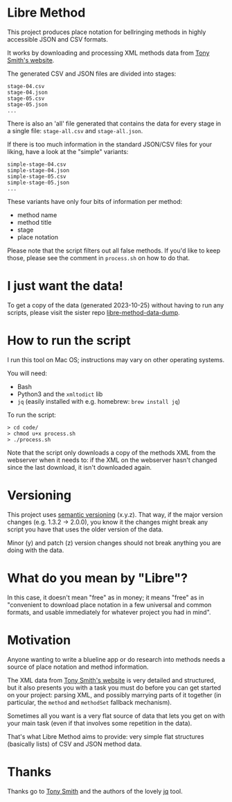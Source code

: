 # Libre Method

This project produces place notation for bellringing methods in highly accessible JSON and CSV formats.

It works by downloading and processing XML methods data from [Tony Smith's website](http://www.methods.org.uk).

The generated CSV and JSON files are divided into stages:

```
stage-04.csv
stage-04.json
stage-05.csv
stage-05.json
...
```

There is also an 'all' file generated that contains the data for every stage in a single file: `stage-all.csv` and `stage-all.json`.

If there is too much information in the standard JSON/CSV files for your liking, have a look at the "simple" variants:

```
simple-stage-04.csv
simple-stage-04.json
simple-stage-05.csv
simple-stage-05.json
...
```

These variants have only four bits of information per method:

* method name
* method title
* stage
* place notation

Please note that the script filters out all false methods. If you'd like to keep those, please see the comment in `process.sh` on how to do that.

# I just want the data!

To get a copy of the data (generated 2023-10-25) without having to run any scripts, please visit the sister repo [libre-method-data-dump](https://github.com/alexhunsley/libre-method-data-dump).

# How to run the script

I run this tool on Mac OS; instructions may vary on other operating systems.

You will need:

* Bash
* Python3 and the `xmltodict` lib
* `jq` (easily installed with e.g. homebrew: `brew install jq`)

To run the script: 

```
> cd code/
> chmod u+x process.sh
> ./process.sh
```

Note that the script only downloads a copy of the methods XML from the webserver when it needs to: if the XML on the webserver hasn't changed since the last download, it isn't downloaded again.

# Versioning

This project uses [semantic versioning](https://semver.org) (x.y.z). That way, if the major version changes (e.g. 1.3.2 -> 2.0.0), you know it the changes might break any script you have that uses the older version of the data.

Minor (y) and patch (z) version changes should not break anything you are doing with the data.

# What do you mean by "Libre"?

In this case, it doesn't mean "free" as in money; it means "free" as in "convenient to download place notation in a few universal and common formats, and usable immediately for whatever project you had in mind".

# Motivation

Anyone wanting to write a blueline app or do research into methods needs a source of place notation and method information.

The XML data from [Tony Smith's website](http://www.methods.org.uk) is very detailed and structured, but it also presents you with a task you must do before you can get started on your project: parsing XML, and possibly marrying parts of it together (in particular, the `method` and `methodSet` fallback mechanism).

Sometimes all you want is a very flat source of data that lets you get on with your main task (even if that involves some repetition in the data).

That's what Libre Method aims to provide: very simple flat structures (basically lists) of CSV and JSON method data.

# Thanks

Thanks go to [Tony Smith](http://www.methods.org.uk/) and the authors of the lovely [jq](https://github.com/jqlang/jq) tool.
